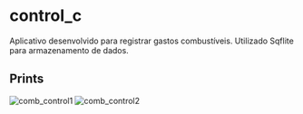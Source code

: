 # control_c

Aplicativo desenvolvido para registrar gastos combustíveis. Utilizado Sqflite para armazenamento de dados.

## Prints


![comb_control1](https://user-images.githubusercontent.com/61428146/154285137-46d91fee-4609-4c78-82fc-b96e7c2b5b96.png)  ![comb_control2](https://user-images.githubusercontent.com/61428146/154285150-a8af59d5-e827-4459-b937-1e4b74d96327.png)
